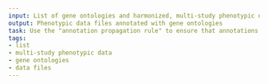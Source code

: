 ```yaml
---
input: List of gene ontologies and harmonized, multi-study phenotypic data set
output: Phenotypic data files annotated with gene ontologies
task: Use the "annotation propagation rule" to ensure that annotations to ontology terms are "inherited" up
tags:
- list
- multi-study phenotypic data
- gene ontologies
- data files
---
```

